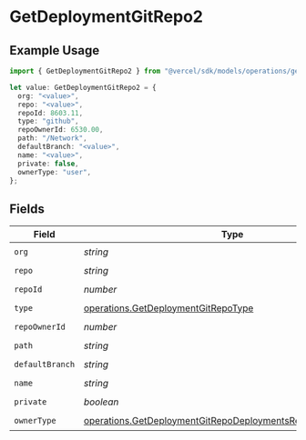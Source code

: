 # GetDeploymentGitRepo2

## Example Usage

```typescript
import { GetDeploymentGitRepo2 } from "@vercel/sdk/models/operations/getdeployment.js";

let value: GetDeploymentGitRepo2 = {
  org: "<value>",
  repo: "<value>",
  repoId: 8603.11,
  type: "github",
  repoOwnerId: 6530.00,
  path: "/Network",
  defaultBranch: "<value>",
  name: "<value>",
  private: false,
  ownerType: "user",
};
```

## Fields

| Field                                                                                                                                      | Type                                                                                                                                       | Required                                                                                                                                   | Description                                                                                                                                |
| ------------------------------------------------------------------------------------------------------------------------------------------ | ------------------------------------------------------------------------------------------------------------------------------------------ | ------------------------------------------------------------------------------------------------------------------------------------------ | ------------------------------------------------------------------------------------------------------------------------------------------ |
| `org`                                                                                                                                      | *string*                                                                                                                                   | :heavy_check_mark:                                                                                                                         | N/A                                                                                                                                        |
| `repo`                                                                                                                                     | *string*                                                                                                                                   | :heavy_check_mark:                                                                                                                         | N/A                                                                                                                                        |
| `repoId`                                                                                                                                   | *number*                                                                                                                                   | :heavy_check_mark:                                                                                                                         | N/A                                                                                                                                        |
| `type`                                                                                                                                     | [operations.GetDeploymentGitRepoType](../../models/operations/getdeploymentgitrepotype.md)                                                 | :heavy_check_mark:                                                                                                                         | N/A                                                                                                                                        |
| `repoOwnerId`                                                                                                                              | *number*                                                                                                                                   | :heavy_check_mark:                                                                                                                         | N/A                                                                                                                                        |
| `path`                                                                                                                                     | *string*                                                                                                                                   | :heavy_check_mark:                                                                                                                         | N/A                                                                                                                                        |
| `defaultBranch`                                                                                                                            | *string*                                                                                                                                   | :heavy_check_mark:                                                                                                                         | N/A                                                                                                                                        |
| `name`                                                                                                                                     | *string*                                                                                                                                   | :heavy_check_mark:                                                                                                                         | N/A                                                                                                                                        |
| `private`                                                                                                                                  | *boolean*                                                                                                                                  | :heavy_check_mark:                                                                                                                         | N/A                                                                                                                                        |
| `ownerType`                                                                                                                                | [operations.GetDeploymentGitRepoDeploymentsResponseOwnerType](../../models/operations/getdeploymentgitrepodeploymentsresponseownertype.md) | :heavy_check_mark:                                                                                                                         | N/A                                                                                                                                        |